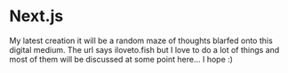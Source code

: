 # Next.js 

My latest creation it will be a random maze of thoughts blarfed onto this digital medium. The url says iloveto.fish but I love to do a lot of things and most of them will be discussed at some point here... I hope :)
